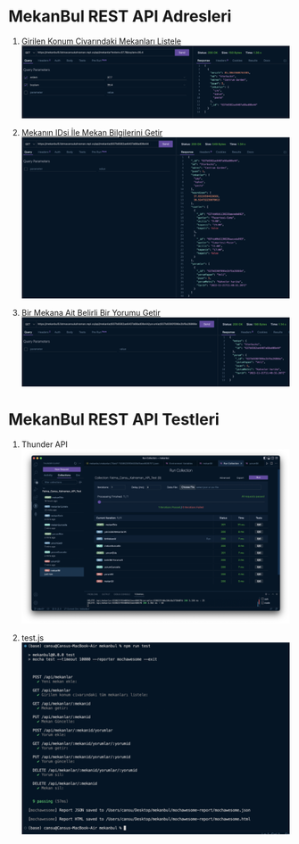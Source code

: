 # MekanBul REST API Adresleri

1. [Girilen Konum Civarındaki Mekanları Listele](https://mekanbul5.fatmacansukahraman.repl.co/api/mekanlar?enlem=37.7&boylam=35.4)
![Girilen Konum Civarındaki Mekanları Listele](./resimler/yakindakiMekanlar.png)

2. [Mekanın IDsi İle Mekan Bilgilerini Getir](https://mekanbul5.fatmacansukahraman.repl.co/api/mekanlar/637b6582ae6407a68ad08e44)
![Mekanın IDsi İle Mekan Bilgilerini Getir](./resimler/birMekan.png)

3. [Bir Mekana Ait Belirli Bir Yorumu Getir](https://mekanbul5.fatmacansukahraman.repl.co/api/mekanlar/637b6582ae6407a68ad08e44/yorumlar/637b6590f096e2bf6a26866e)
![Bir Mekana Ait Belirli Bir Yorumu Getir](./resimler/birYorum.png)

# MekanBul REST API Testleri

1. Thunder API
![Thunder API ile Test](./resimler/thunder.png)

2. test.js
![test.js ile Test](./resimler/testjs.png)
